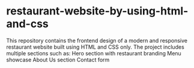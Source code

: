 # restaurant-website-by-using-html-and-css
This repository contains the frontend design of a modern and responsive restaurant website built using HTML and CSS only. The project includes multiple sections such as:  Hero section with restaurant branding  Menu showcase  About Us section  Contact form  
